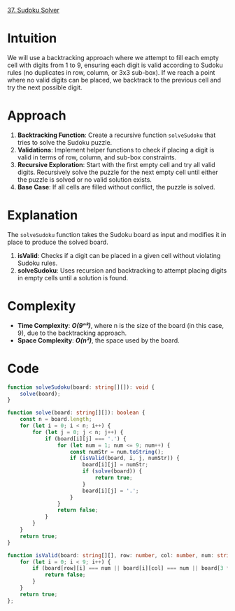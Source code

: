 [37. Sudoku Solver](https://leetcode.com/problems/sudoku-solver/)


# Intuition
We will use a backtracking approach where we attempt to fill each empty cell with digits from 1 to 9, ensuring each digit is valid according to Sudoku rules (no duplicates in row, column, or 3x3 sub-box). If we reach a point where no valid digits can be placed, we backtrack to the previous cell and try the next possible digit.

# Approach
1. **Backtracking Function**: Create a recursive function `solveSudoku` that tries to solve the Sudoku puzzle.
2. **Validations**: Implement helper functions to check if placing a digit is valid in terms of row, column, and sub-box constraints.
3. **Recursive Exploration**: Start with the first empty cell and try all valid digits. Recursively solve the puzzle for the next empty cell until either the puzzle is solved or no valid solution exists.
4. **Base Case**: If all cells are filled without conflict, the puzzle is solved.

# Explanation
The `solveSudoku` function takes the Sudoku board as input and modifies it in place to produce the solved board.

1. **isValid**: Checks if a digit can be placed in a given cell without violating Sudoku rules.
2. **solveSudoku**: Uses recursion and backtracking to attempt placing digits in empty cells until a solution is found.

# Complexity
- **Time Complexity**: ***O(9ⁿ²)***, where n is the size of the board (in this case, 9), due to the backtracking approach.
- **Space Complexity**: ***O(n²)***, the space used by the board.

# Code
```typescript
function solveSudoku(board: string[][]): void {
    solve(board);
}

function solve(board: string[][]): boolean {
    const n = board.length;
    for (let i = 0; i < n; i++) {
        for (let j = 0; j < n; j++) {
            if (board[i][j] === '.') {
                for (let num = 1; num <= 9; num++) {
                    const numStr = num.toString();
                    if (isValid(board, i, j, numStr)) {
                        board[i][j] = numStr;
                        if (solve(board)) {
                            return true;
                        }
                        board[i][j] = '.';
                    }
                }
                return false;
            }
        }
    }
    return true; 
}

function isValid(board: string[][], row: number, col: number, num: string): boolean {
    for (let i = 0; i < 9; i++) {
        if (board[row][i] === num || board[i][col] === num || board[3 * Math.floor(row / 3) + Math.floor(i / 3)][3 * Math.floor(col / 3) + i % 3] === num) {
            return false;
        }
    }
    return true;
};

```
